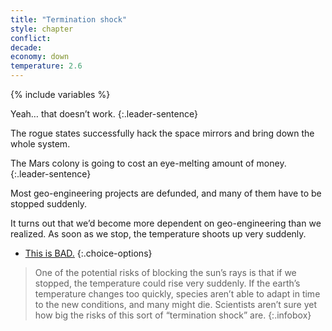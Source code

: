 ```yaml
---
title: "Termination shock"
style: chapter
conflict: 
decade: 
economy: down
temperature: 2.6
---
```


{% include variables %}


<div data-js-var="css-var-termination-roguestates" markdown="1" class="hidden">

Yeah… that doesn’t work. 
{:.leader-sentence}

The rogue states successfully hack the space mirrors and bring down the whole system.

</div>

<div data-js-var="css-var-termination-mars" markdown="1" class="hidden">

The Mars colony is going to cost an eye-melting amount of money. 
{:.leader-sentence}

Most geo-engineering projects are defunded, and many of them have to be stopped suddenly.

</div>

It turns out that we’d become more dependent on geo-engineering than we realized. As soon as we stop, the temperature shoots up very suddenly.

- [This is BAD.](chapter_zoonotic-pandemic.html)
{:.choice-options}

> One of the potential risks of blocking the sun’s rays is that if we stopped, the temperature could rise very suddenly. If the earth’s temperature changes too quickly, species aren’t able to adapt in time to the new conditions, and many might die. Scientists aren’t sure yet how big the risks of this sort of “termination shock” are.
{:.infobox}
